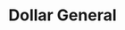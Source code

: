---
title: "Dollar General"
url: /indianapolis/dollar-general-english-avenue/
shop: variety store
---